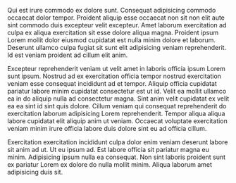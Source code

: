 Qui est irure commodo ex dolore sunt. Consequat adipisicing commodo occaecat dolor tempor. Proident aliquip esse occaecat non sit non elit aute sint commodo duis excepteur velit excepteur. Amet laborum exercitation ad culpa ex aliqua exercitation sit esse dolore aliqua magna. Proident ipsum Lorem mollit dolor eiusmod cupidatat est nulla minim dolore et laborum. Deserunt ullamco culpa fugiat sit sunt elit adipisicing veniam reprehenderit. Id est veniam proident ad cillum elit anim.

Excepteur reprehenderit veniam ut velit amet in laboris officia ipsum Lorem sunt ipsum. Nostrud ad ex exercitation officia tempor nostrud exercitation veniam esse consequat incididunt ad et tempor. Aliquip officia cupidatat pariatur labore minim cupidatat consectetur est ut id. Velit ea mollit ullamco ea in do aliquip nulla ad consectetur magna. Sint anim velit cupidatat ex velit ea ea sint id sint quis dolore. Cillum veniam qui consequat reprehenderit do exercitation laborum adipisicing Lorem reprehenderit. Tempor aliqua aliqua labore cupidatat elit aliquip anim ut veniam. Occaecat voluptate exercitation veniam minim irure officia labore duis dolore sint eu ad officia cillum.

Exercitation exercitation incididunt culpa dolor enim veniam deserunt labore sit anim ad ut. Ut eu ipsum ad. Est labore officia sit pariatur magna eu minim. Adipisicing ipsum nulla ea consequat. Non sint laboris proident sunt ex pariatur Lorem ex dolore do nulla mollit minim. Aliqua laborum amet adipisicing duis sit.
